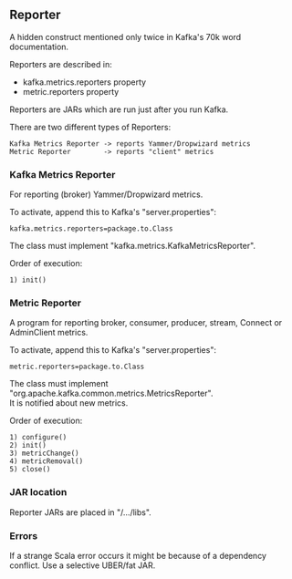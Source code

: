 ## Reporter

A hidden construct mentioned only twice in Kafka's 70k word documentation.  

Reporters are described in:  
* kafka.metrics.reporters property
* metric.reporters property

Reporters are JARs which are run just after you run Kafka.  

There are two different types of Reporters:
```
Kafka Metrics Reporter -> reports Yammer/Dropwizard metrics
Metric Reporter        -> reports "client" metrics
```

### Kafka Metrics Reporter

For reporting (broker) Yammer/Dropwizard metrics.  

To activate, append this to Kafka's "server.properties":  
```
kafka.metrics.reporters=package.to.Class
```
 
The class must implement "kafka.metrics.KafkaMetricsReporter".  

Order of execution:
```
1) init()
```

### Metric Reporter

A program for reporting broker, consumer, producer, stream, Connect or AdminClient metrics.  

To activate, append this to Kafka's "server.properties":  
```
metric.reporters=package.to.Class
```

The class must implement "org.apache.kafka.common.metrics.MetricsReporter".  
It is notified about new metrics.  

Order of execution:
```
1) configure()  
2) init()  
3) metricChange()  
4) metricRemoval()  
5) close()  
```


### JAR location

Reporter JARs are placed in "/.../libs".  

### Errors

If a strange Scala error occurs it might be because of a dependency conflict. Use a selective UBER/fat JAR.  
